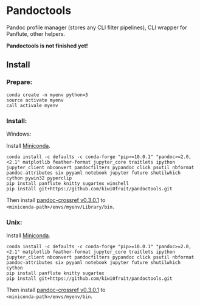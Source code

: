 # Pandoctools

Pandoc profile manager (stores any CLI filter pipelines), CLI wrapper for Panflute, other helpers.

**Pandoctools is not finished yet!**

## Install

### Prepare:

```
conda create -n myenv python=3
source activate myenv
call activale myenv
```

### Install:

Windows:

Install [Miniconda](https://conda.io/miniconda.html).
```
conda install -c defaults -c conda-forge "pip>=10.0.1" "pandoc>=2.0,<2.1" matplotlib feather-format jupyter_core traitlets ipython jupyter_client nbconvert pandocfilters pypandoc click psutil nbformat pandoc-attributes six pyyaml notebook jupyter future shutilwhich cython pywin32 pyperclip
pip install panflute knitty sugartex winshell
pip install git+https://github.com/kiwi0fruit/pandoctools.git
```
Then install [pandoc-crossref v0.3.0.1](https://github.com/lierdakil/pandoc-crossref/releases/tag/v0.3.0.1) to  
`<miniconda-path>/envs/myenv/Library/bin`.

### Unix:

Install [Miniconda](https://conda.io/miniconda.html).
```
conda install -c defaults -c conda-forge "pip>=10.0.1" "pandoc>=2.0,<2.1" matplotlib feather-format jupyter_core traitlets ipython jupyter_client nbconvert pandocfilters pypandoc click psutil nbformat pandoc-attributes six pyyaml notebook jupyter future shutilwhich cython
pip install panflute knitty sugartex
pip install git+https://github.com/kiwi0fruit/pandoctools.git
```
Then install [pandoc-crossref v0.3.0.1](https://github.com/lierdakil/pandoc-crossref/releases/tag/v0.3.0.1) to  
`<miniconda-path>/envs/myenv/bin`.
